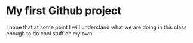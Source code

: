 # My first Github project

I hope that at some point I will understand what we are doing in this class enough to do cool stuff on my own